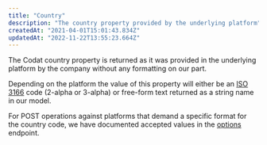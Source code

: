 ```yaml
---
title: "Country"
description: "The country property provided by the underlying platform"
createdAt: "2021-04-01T15:01:43.834Z"
updatedAt: "2022-11-22T13:55:23.664Z"
---
```


The Codat country property is returned as it was provided in the underlying platform by the company without any formatting on our part.

Depending on the platform the value of this property will either be an <a href="https://en.wikipedia.org/wiki/List_of_ISO_3166_country_codes" target="_blank">ISO 3166</a> code (2-alpha or 3-alpha) or free-form text returned as a string name in our model.

For POST operations against platforms that demand a specific format for the country code, we have documented accepted values in the [options](https://api.codat.io/swagger/index.html#/Push/get_companies__companyId__connections__connectionId__options__dataType_) endpoint.
